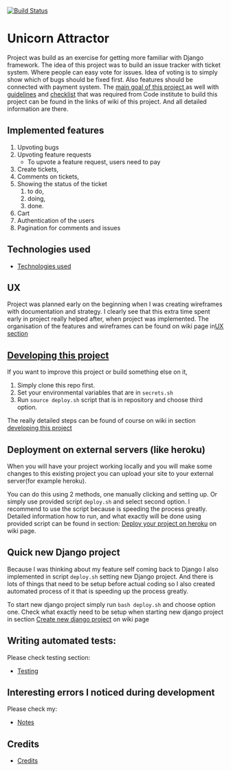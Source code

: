 [![Build Status](https://travis-ci.org/Migacz85/django_app.svg?branch=master)](https://travis-ci.org/Migacz85/django_app)
# Unicorn Attractor

Project was build as an exercise for getting more familiar with Django framework.
The idea of this project was to build an issue tracker with ticket system.
Where people can easy vote for issues. Idea of voting is to simply show which 
of bugs should be fixed first. Also features should be  connected with payment
 system.  The [main goal of this project ](http://github.com/Migacz85/django_app/wiki/Goal-of-this-project)
as well with [guidelines](http://github.com/Migacz85/django_app/wiki/Guidelines) 
and [checklist](http://github.com/Migacz85/django_app/wiki/Checklist) that was 
required from Code institute to build this project can be found in the links of
wiki of this project. And all detailed information are there.

## Implemented features 

1.  Upvoting bugs 
2.  Upvoting feature requests
	- To upvote a feature request, users need to pay 
3. Create tickets, 
4. Comments on tickets, 
5. Showing the status of the ticket  
	1. to do,
	2. doing, 
	3. done.
6. Cart
7. Authentication of the users
8. Pagination for comments and issues

## Technologies used
* [Technologies used](http://github.com/Migacz85/django_app/wiki/Technologies)

## UX 

Project was planned early on the beginning when I was creating wireframes with
documentation and strategy.  I clearly see that this extra time spent early in
project really helped after, when project was implemented. The organisation of the
features and wireframes can be found on wiki page in[UX section](http://github.com/Migacz85/django_app/wiki/UX)

## [Developing this project](http://github.com/Migacz85/django_app/wiki/Start-developing-this-project) 

If you want to improve this project or build something else on it, 

1. Simply clone this repo first.
2. Set your environmental variables that are in `secrets.sh`
3. Run `source deploy.sh` script that is in repository and choose third option.

The really detailed steps can be found of course on wiki in section [developing this project](http://github.com/Migacz85/django_app/wiki/Start-developing-this-project) 

## Deployment on external servers (like heroku)

When you will have your project working locally and you will make some changes
to this existing project you can upload your site to your external server(for
example heroku).

You can do this using 2 methods, one manually clicking and setting up. Or
simply use provided script `deploy.sh` and select second option. I recommend to
use the script because is speeding the process greatly.  Detailed information
how to run, and what exactly will be done using provided script can be found in
section: [Deploy your project on heroku](http://github.com/Migacz85/django_app/wiki/Deploy-on-heroku) on wiki page.

## Quick new Django project

Because I was thinking about my feature self coming back to Django I also implemented 
in script `deploy.sh` setting new Django project.
And there is lots of things that need to be setup before actual coding so I also 
created automated process of it that is speeding up the process greatly.   

To start new django project simply run `bash deploy.sh` and choose option one. 
Check what exactly need to be setup when starting new django project in section 
[Create new django project](http://github.com/Migacz85/django_app/wiki/Create-new-django-project)
on wiki page 

## Writing automated tests:

Please check testing section:

* [Testing](http://github.com/Migacz85/django_app/wiki/Testing)

## Interesting errors I noticed during development

Please check my: 
* [Notes](http://github.com/Migacz85/django_app/wiki/Notes)

## Credits

* [Credits](http://github.com/Migacz85/django_app/wiki/Credits)
